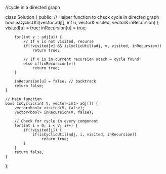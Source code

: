 
//cycle in a directed graph

class Solution { 
  public: 
    // Helper function to check cycle in directed graph 
    bool isCyclicUtil(vector<int> adj[], int u, vector<bool>& visited, vector<bool>& inRecursion) { 
        visited[u] = true; 
        inRecursion[u] = true; 

        for(int v : adj[u]) { 
            // If v is not visited, recurse 
            if(!visited[v] && isCyclicUtil(adj, v, visited, inRecursion)) 
                return true; 

            // If v is in current recursion stack → cycle found 
            else if(inRecursion[v]) 
                return true; 
        } 

        inRecursion[u] = false; // backtrack 
        return false; 
    } 

    // Main function 
    bool isCyclic(int V, vector<int> adj[]) { 
        vector<bool> visited(V, false); 
        vector<bool> inRecursion(V, false); 

        // Check for cycle in every component 
        for(int i = 0; i < V; i++) { 
            if(!visited[i]) { 
                if(isCyclicUtil(adj, i, visited, inRecursion)) 
                    return true; 
            } 
        } 
        return false; 
    } 
};
